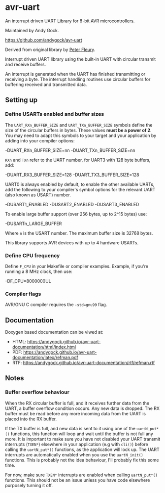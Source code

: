 # avr-uart

An interrupt driven UART Library for 8-bit AVR microcontrollers.

Maintained by Andy Gock.

<https://github.com/andygock/avr-uart>

Derived from original library by [Peter Fleury](http://www.peterfleury.epizy.com/avr-software.html).

Interrupt driven UART library using the built-in UART with circular transmit and receive buffers.

An interrupt is generated when the UART has finished transmitting or
receiving a byte. The interrupt handling routines use circular buffers
for buffering received and transmitted data.

## Setting up

### Define USARTs enabled and buffer sizes

The `UART_RXn_BUFFER_SIZE` and `UART_TXn_BUFFER_SIZE` symbols define
the size of the circular buffers in bytes. These values **must be a power of 2**.
You may need to adapt this symbols to your target and your application by adding into your compiler options:

  -DUART_RXn_BUFFER_SIZE=nn -DUART_TXn_BUFFER_SIZE=nn

`RXn` and `TXn` refer to the UART number, for UART3 with 128 byte buffers, add:

  -DUART_RX3_BUFFER_SIZE=128 -DUART_TX3_BUFFER_SIZE=128

UART0 is always enabled by default, to enable the other available UARTs, add the following to your compiler's symbol options for the relevant UART (also known as USART) number.

  -DUSART1_ENABLED -DUSART2_ENABLED -DUSART3_ENABLED

To enable large buffer support (over 256 bytes, up to 2^15 bytes) use:

  -DUSARTn_LARGE_BUFFER

Where `n` is the USART number. The maximum buffer size is 32768 bytes.

This library supports AVR devices with up to 4 hardware USARTs.

### Define CPU frequency

Define `F_CPU` in your Makefile or compiler examples. Example, if you're running a 8 MHz clock, then use:

  -DF_CPU=8000000UL

### Compiler flags

AVR/GNU C compiler requires the `-std=gnu99` flag.

## Documentation

Doxygen based documentation can be viwed at:

* HTML: <https://andygock.github.io/avr-uart-documentation/html/index.html>
* PDF: <https://andygock.github.io/avr-uart-documentation/latex/refman.pdf>
* RTF: <https://andygock.github.io/avr-uart-documentation/rtf/refman.rtf>

## Notes

### Buffer overflow behaviour

When the RX circular buffer is full, and it receives further data from the UART, a buffer overflow condition occurs. Any new data is dropped. The RX buffer must be read before any more incoming data from the UART is placed into the RX buffer.

If the TX buffer is full, and new data is sent to it using one of the `uartN_put*()` functions, this function will loop and wait until the buffer is not full any more. It is important to make sure you have not disabled your UART transmit interrupts (`TXEN*`) elsewhere in your application (e.g with `cli()`) before calling the `uartN_put*()` functions, as the application will lock up. The UART interrupts are automatically enabled when you use the `uartN_init()` functions. This is probably not the idea behaviour, I'll probably fix this some time.

For now, make sure `TXEN*` interrupts are enabled when calling `uartN_put*()` functions. This should not be an issue unless you have code elsewhere purposely turning it off.
